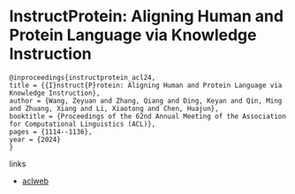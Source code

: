 # InstructProtein: Aligning Human and Protein Language via Knowledge Instruction

```
@inproceedings{instructprotein_acl24,
title = {{I}nstruct{P}rotein: Aligning Human and Protein Language via Knowledge Instruction},
author = {Wang, Zeyuan and Zhang, Qiang and Ding, Keyan and Qin, Ming and Zhuang, Xiang and Li, Xiaotong and Chen, Huajun},
booktitle = {Proceedings of the 62nd Annual Meeting of the Association for Computational Linguistics (ACL)},
pages = {1114--1136},
year = {2024}
}
```

links
- [aclweb](https://aclanthology.org/2024.acl-long.62)
